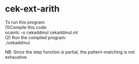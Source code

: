 # cek-ext-arith

To run this program:  
(1)Compile this code:  
 ocamlc -o cekaddmul cekaddmul.ml  
(2) Run the compiled program:  
 ./cekaddmul  

NB: Since the step function is partial, the pattern-matching is not exhaustive.